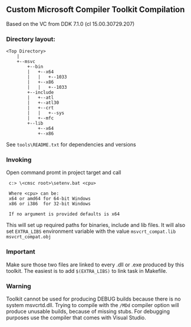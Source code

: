 Custom Microsoft Compiler Toolkit Compilation
---------------------------------------------

Based on the VC from DDK 7.1.0 (cl 15.00.30729.207)

### Directory layout:

    <Top Directory>
        |
        +--msvc
            +--bin
            |   +--x64
            |   |   +--1033
            |   +--x86
            |   |   +--1033
            +--include
            |   +--atl
            |   +--atl30
            |   +--crt
            |   |   +--sys
            |   +--mfc
            +--lib
                +--x64
                +--x86

See `tools\README.txt` for dependencies and versions

### Invoking

Open command promt in project target and call

     c:> \<cmsc root>\setenv.bat <cpu>

     Where <cpu> can be:
     x64 or amd64 for 64-bit Windows
     x86 or i386  for 32-bit Windows

     If no argument is provided defaults is x64

This will set up required paths for binaries, include and
lib files.
It will also set `EXTRA_LIBS` environment variable
with the value `msvcrt_compat.lib msvcrt_compat.obj`

### Important

Make sure those two files are linked to every .dll
or .exe produced by this toolkit. The easiest is to add
`$(EXTRA_LIBS)` to link task in Makefile.

### Warning

Toolkit cannot be used for producing DEBUG builds
because there is no system msvcrtd.dll.
Trying to compile with the `/MDd` compiler option
will produce unusable builds, because of missing stubs.
For debugging purposes use the compiler that comes with Visual Studio.
